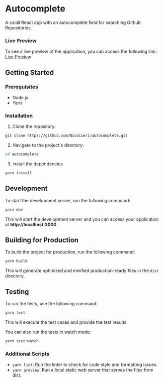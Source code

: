 # Autocomplete

A small React app with an autocomplete field for searching Github Repositories.

### Live Preview

To see a live preview of the application, you can access the following link: [Live Preview](https://autocomplete-cieri.netlify.app/)

## Getting Started

### Prerequisites

- Node.js
- Yarn

### Installation

1. Clone the repository:

```bash
git clone https://github.com/NicoCieri/autocomplete.git
```

2. Navigate to the project's directory:

```bash
cd autocomplete
```

3. Install the dependencies

```bash
yarn install
```

## Development

To start the development server, run the following command:

```bash
yarn dev
```

This will start the development server and you can access your application at **http://localhost:3000**.

## Building for Production

To build the project for production, run the following command:

```bash
yarn build
```

This will generate optimized and minified production-ready files in the `dist` directory.

## Testing

To run the tests, use the following command:

```bash
yarn test
```

This will execute the test cases and provide the test results.

You can also run the tests in watch mode:

```bash
yarn test:watch
```

### Additional Scripts

- `yarn lint`: Run the linter to check for code style and formatting issues.
- `yarn preview`: Run a local static web server that serves the files from dist.
